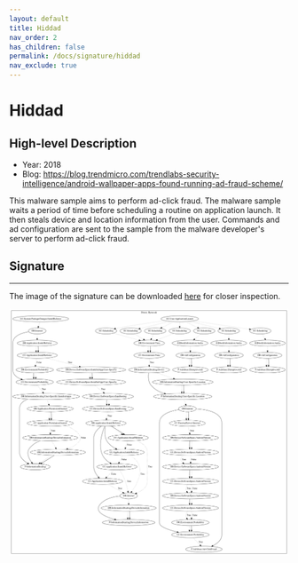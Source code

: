 ```yaml
---
layout: default
title: Hiddad
nav_order: 2
has_children: false
permalink: /docs/signature/hiddad
nav_exclude: true
---
```


# Hiddad

## High-level Description

* Year: 2018
* Blog: https://blog.trendmicro.com/trendlabs-security-intelligence/android-wallpaper-apps-found-running-ad-fraud-scheme/

This malware sample aims to perform ad-click fraud. The malware sample waits a period of time before scheduling a routine on application launch. It then steals device and location information from the user. Commands and ad configuration are sent to the sample from the malware developer's server to perform ad-click fraud.

## Signature
---

The image of the signature can be downloaded [here](../../img/signatures/Hiddad.png) for closer inspection.

![](../../img/signatures/Hiddad.png)
